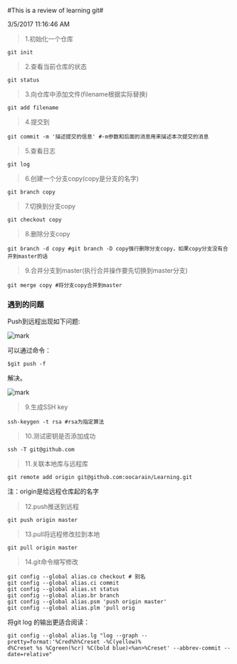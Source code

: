 #This is a review of learning git#

3/5/2017 11:16:46 AM 


> 1.初始化一个仓库
> 
	git init

> 2.查看当前仓库的状态
> 
	git status

> 3.向仓库中添加文件(filename根据实际替换)
> 
	git add filename

> 4.提交到
> 
	git commit -m '描述提交的信息' #-m参数和后面的消息用来描述本次提交的消息

> 5.查看日志
> 
	git log

>6.创建一个分支copy(copy是分支的名字)
> 
	git branch copy

> 7.切换到分支copy
> 
	git checkout copy

> 8.删除分支copy
> 
	git branch -d copy #git branch -D copy强行删除分支copy，如果copy分支没有合并到master的话

> 9.合并分支到master(执行合并操作要先切换到master分支)
> 
	git merge copy #将分支copy合并到master

### 遇到的问题 ###

Push到远程出现如下问题:

![mark](http://ol8t44w0x.bkt.clouddn.com/blog/20170305/153236729.png)

可以通过命令：

	$git push -f 
解决。

![mark](http://ol8t44w0x.bkt.clouddn.com/blog/20170305/153534451.png)

> 9.生成SSH key
> 
	ssh-keygen -t rsa #rsa为指定算法

> 10.测试密钥是否添加成功
> 
	ssh -T git@github.com

> 11.关联本地库与远程库
> 
	git remote add origin git@github.com:oocarain/Learning.git

注：origin是给远程仓库起的名字

> 12.push推送到远程
> 
	git push origin master

> 13.pull将远程修改拉到本地
> 
	git pull origin master

> 14.git命令缩写修改
> 
	git config --global alias.co checkout # 别名
    git config --global alias.ci commit
    git config --global alias.st status
    git config --global alias.br branch
	git config --global alias.psm 'push origin master'
	git config --global alias.plm 'pull orig

将git log 的输出更适合阅读：

    git config --global alias.lg "log --graph --pretty=format:'%Cred%h%Creset -%C(yellow)%
    d%Creset %s %Cgreen(%cr) %C(bold blue)<%an>%Creset' --abbrev-commit --date=relative"